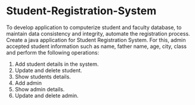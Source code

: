 # Student-Registration-System
To develop application to computerize student and faculty database, to maintain data consistency and integrity, automate the registration process.
Create a java application for Student Registration System. For this, admin accepted student information such as name, father name, age, city, class and perform the following operations: 
1. Add student details in the system.
2. Update and delete student.
2. Show students details. 
3. Add admin 
4. Show admin details.
5. Update and delete admin.

